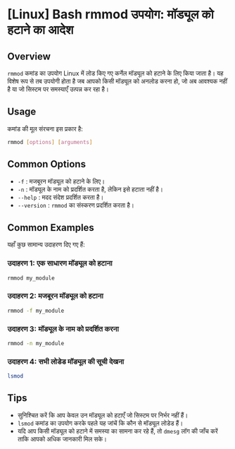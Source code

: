 # [Linux] Bash rmmod उपयोग: मॉड्यूल को हटाने का आदेश

## Overview
`rmmod` कमांड का उपयोग Linux में लोड किए गए कर्नेल मॉड्यूल को हटाने के लिए किया जाता है। यह विशेष रूप से तब उपयोगी होता है जब आपको किसी मॉड्यूल को अनलोड करना हो, जो अब आवश्यक नहीं है या जो सिस्टम पर समस्याएँ उत्पन्न कर रहा है।

## Usage
कमांड की मूल संरचना इस प्रकार है:
```bash
rmmod [options] [arguments]
```

## Common Options
- `-f` : मजबूरन मॉड्यूल को हटाने के लिए।
- `-n` : मॉड्यूल के नाम को प्रदर्शित करता है, लेकिन इसे हटाता नहीं है।
- `--help` : मदद संदेश प्रदर्शित करता है।
- `--version` : `rmmod` का संस्करण प्रदर्शित करता है।

## Common Examples
यहाँ कुछ सामान्य उदाहरण दिए गए हैं:

### उदाहरण 1: एक साधारण मॉड्यूल को हटाना
```bash
rmmod my_module
```

### उदाहरण 2: मजबूरन मॉड्यूल को हटाना
```bash
rmmod -f my_module
```

### उदाहरण 3: मॉड्यूल के नाम को प्रदर्शित करना
```bash
rmmod -n my_module
```

### उदाहरण 4: सभी लोडेड मॉड्यूल की सूची देखना
```bash
lsmod
```

## Tips
- सुनिश्चित करें कि आप केवल उन मॉड्यूल को हटाएँ जो सिस्टम पर निर्भर नहीं हैं।
- `lsmod` कमांड का उपयोग करके पहले यह जांचें कि कौन से मॉड्यूल लोडेड हैं।
- यदि आप किसी मॉड्यूल को हटाने में समस्या का सामना कर रहे हैं, तो `dmesg` लॉग की जाँच करें ताकि आपको अधिक जानकारी मिल सके।